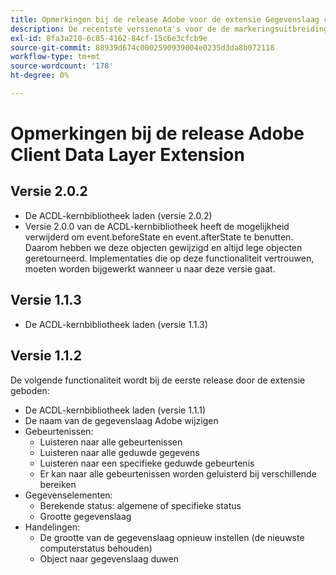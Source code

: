 ```yaml
---
title: Opmerkingen bij de release Adobe voor de extensie Gegevenslaag client
description: De recentste versienota's voor de de markeringsuitbreiding van de Laag van de Gegevens van de Cliënt van de Adobe in Adobe Experience Platform.
exl-id: 8fa3a210-6c85-4162-84cf-15c6e3cfcb9e
source-git-commit: 88939d674c0002590939004e0235d3da8b072118
workflow-type: tm+mt
source-wordcount: '178'
ht-degree: 0%

---
```


# Opmerkingen bij de release Adobe Client Data Layer Extension

## Versie 2.0.2

* De ACDL-kernbibliotheek laden (versie 2.0.2)
* Versie 2.0.0 van de ACDL-kernbibliotheek heeft de mogelijkheid verwijderd om event.beforeState en event.afterState te benutten. Daarom hebben we deze objecten gewijzigd en altijd lege objecten geretourneerd. Implementaties die op deze functionaliteit vertrouwen, moeten worden bijgewerkt wanneer u naar deze versie gaat.

## Versie 1.1.3

* De ACDL-kernbibliotheek laden (versie 1.1.3)

## Versie 1.1.2

De volgende functionaliteit wordt bij de eerste release door de extensie geboden:

* De ACDL-kernbibliotheek laden (versie 1.1.1)
* De naam van de gegevenslaag Adobe wijzigen
* Gebeurtenissen:
   * Luisteren naar alle gebeurtenissen
   * Luisteren naar alle geduwde gegevens
   * Luisteren naar een specifieke geduwde gebeurtenis
   * Er kan naar alle gebeurtenissen worden geluisterd bij verschillende bereiken
* Gegevenselementen:
   * Berekende status: algemene of specifieke status
   * Grootte gegevenslaag
* Handelingen:
   * De grootte van de gegevenslaag opnieuw instellen (de nieuwste computerstatus behouden)
   * Object naar gegevenslaag duwen
